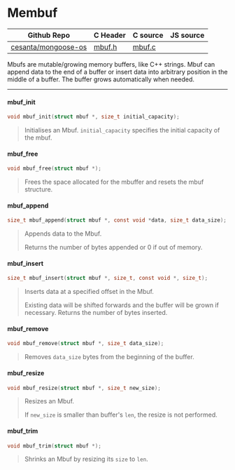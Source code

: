 # Membuf
| Github Repo | C Header | C source  | JS source |
| ----------- | -------- | --------  | ----------------- |
| [cesanta/mongoose-os](https://github.com/cesanta/mongoose-os) | [mbuf.h](https://github.com/cesanta/mongoose-os/tree/master/fw/include/mbuf.h) | [mbuf.c](https://github.com/cesanta/mongoose-os/tree/master/fw/src/mbuf.c)  | &nbsp;         |


Mbufs are mutable/growing memory buffers, like C++ strings.
Mbuf can append data to the end of a buffer or insert data into arbitrary
position in the middle of a buffer. The buffer grows automatically when
needed.
 

 ----- 
#### mbuf_init

```c
void mbuf_init(struct mbuf *, size_t initial_capacity);
```
> 
> Initialises an Mbuf.
> `initial_capacity` specifies the initial capacity of the mbuf.
>  
#### mbuf_free

```c
void mbuf_free(struct mbuf *);
```
>  Frees the space allocated for the mbuffer and resets the mbuf structure. 
#### mbuf_append

```c
size_t mbuf_append(struct mbuf *, const void *data, size_t data_size);
```
> 
> Appends data to the Mbuf.
> 
> Returns the number of bytes appended or 0 if out of memory.
>  
#### mbuf_insert

```c
size_t mbuf_insert(struct mbuf *, size_t, const void *, size_t);
```
> 
> Inserts data at a specified offset in the Mbuf.
> 
> Existing data will be shifted forwards and the buffer will
> be grown if necessary.
> Returns the number of bytes inserted.
>  
#### mbuf_remove

```c
void mbuf_remove(struct mbuf *, size_t data_size);
```
>  Removes `data_size` bytes from the beginning of the buffer. 
#### mbuf_resize

```c
void mbuf_resize(struct mbuf *, size_t new_size);
```
> 
> Resizes an Mbuf.
> 
> If `new_size` is smaller than buffer's `len`, the
> resize is not performed.
>  
#### mbuf_trim

```c
void mbuf_trim(struct mbuf *);
```
>  Shrinks an Mbuf by resizing its `size` to `len`. 
